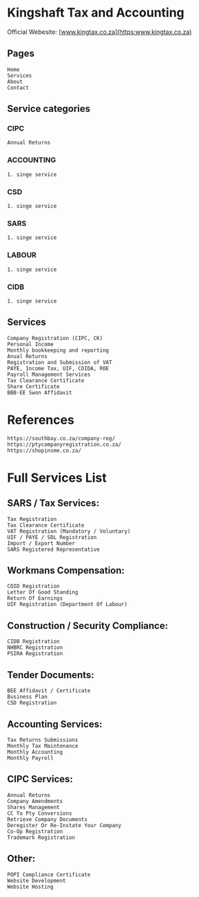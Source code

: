 # Kingshaft Tax and Accounting

Official Webesite: [www.kingtax.co.za](https:www.kingtax.co.za)

## Pages

    Home
    Services
    About
    Contact

## Service categories

### CIPC

    Annual Returns

### ACCOUNTING

    1. singe service

### CSD

    1. singe service

### SARS

    1. singe service

### LABOUR

    1. singe service

### CIDB

    1. singe service

## Services

    Company Registration (CIPC, CK)
    Personal Income
    Monthly bookkeeping and reporting
    Anual Returns
    Registration and Submission of VAT
    PAYE, Income Tax, UIF, COIDA, ROE
    Payroll Management Services
    Tax Clearance Certificate
    Share Certificate
    BBB-EE Swon Affidavit

# References

    https://southbay.co.za/company-reg/
    https://ptycompanyregistration.co.za/
    https://shopinsme.co.za/

# Full Services List

## SARS / Tax Services:

    Tax Registration
    Tax Clearance Certificate
    VAT Registration (Mandatory / Voluntary)
    UIF / PAYE / SDL Registration
    Import / Export Number
    SARS Registered Representative

## Workmans Compensation:

    COID Registration
    Letter Of Good Standing
    Return Of Earnings
    UIF Registration (Department Of Labour)

## Construction / Security Compliance:

    CIDB Registration
    NHBRC Registration
    PSIRA Registration

## Tender Documents:

    BEE Affidavit / Certificate
    Business Plan
    CSD Registration

## Accounting Services:

    Tax Returns Submissions
    Monthly Tax Maintenance
    Monthly Accounting
    Monthly Payroll

## CIPC Services:

    Annual Returns
    Company Amendments
    Shares Management
    CC To Pty Conversions
    Retrieve Company Documents
    Deregister Or Re-Instate Your Company
    Co-Op Registration
    Trademark Registration

## Other:

    POPI Compliance Certificate
    Website Development
    Website Hosting
